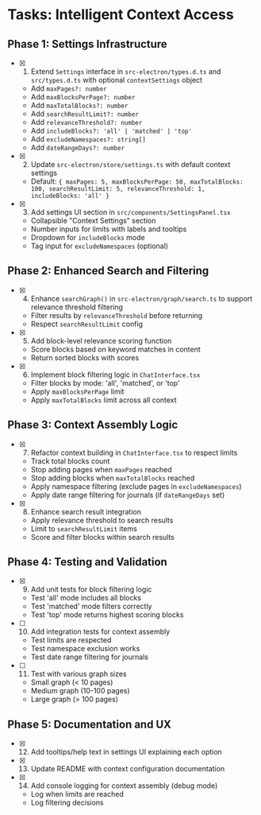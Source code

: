 # Tasks: Intelligent Context Access

## Phase 1: Settings Infrastructure
- [x] 1. Extend `Settings` interface in `src-electron/types.d.ts` and `src/types.d.ts` with optional `contextSettings` object
   - Add `maxPages?: number`
   - Add `maxBlocksPerPage?: number`
   - Add `maxTotalBlocks?: number`
   - Add `searchResultLimit?: number`
   - Add `relevanceThreshold?: number`
   - Add `includeBlocks?: 'all' | 'matched' | 'top'`
   - Add `excludeNamespaces?: string[]`
   - Add `dateRangeDays?: number`
- [x] 2. Update `src-electron/store/settings.ts` with default context settings
   - Default: `{ maxPages: 5, maxBlocksPerPage: 50, maxTotalBlocks: 100, searchResultLimit: 5, relevanceThreshold: 1, includeBlocks: 'all' }`
- [x] 3. Add settings UI section in `src/components/SettingsPanel.tsx`
   - Collapsible "Context Settings" section
   - Number inputs for limits with labels and tooltips
   - Dropdown for `includeBlocks` mode
   - Tag input for `excludeNamespaces` (optional)

## Phase 2: Enhanced Search and Filtering
- [x] 4. Enhance `searchGraph()` in `src-electron/graph/search.ts` to support relevance threshold filtering
   - Filter results by `relevanceThreshold` before returning
   - Respect `searchResultLimit` config
- [x] 5. Add block-level relevance scoring function
   - Score blocks based on keyword matches in content
   - Return sorted blocks with scores
- [x] 6. Implement block filtering logic in `ChatInterface.tsx`
   - Filter blocks by mode: 'all', 'matched', or 'top'
   - Apply `maxBlocksPerPage` limit
   - Apply `maxTotalBlocks` limit across all context

## Phase 3: Context Assembly Logic
- [x] 7. Refactor context building in `ChatInterface.tsx` to respect limits
   - Track total blocks count
   - Stop adding pages when `maxPages` reached
   - Stop adding blocks when `maxTotalBlocks` reached
   - Apply namespace filtering (exclude pages in `excludeNamespaces`)
   - Apply date range filtering for journals (if `dateRangeDays` set)
- [x] 8. Enhance search result integration
   - Apply relevance threshold to search results
   - Limit to `searchResultLimit` items
   - Score and filter blocks within search results

## Phase 4: Testing and Validation
- [x] 9. Add unit tests for block filtering logic
   - Test 'all' mode includes all blocks
   - Test 'matched' mode filters correctly
   - Test 'top' mode returns highest scoring blocks
- [ ] 10. Add integration tests for context assembly
    - Test limits are respected
    - Test namespace exclusion works
    - Test date range filtering for journals
- [ ] 11. Test with various graph sizes
    - Small graph (< 10 pages)
    - Medium graph (10-100 pages)
    - Large graph (> 100 pages)

## Phase 5: Documentation and UX
- [x] 12. Add tooltips/help text in settings UI explaining each option
- [x] 13. Update README with context configuration documentation
- [x] 14. Add console logging for context assembly (debug mode)
    - Log when limits are reached
    - Log filtering decisions

